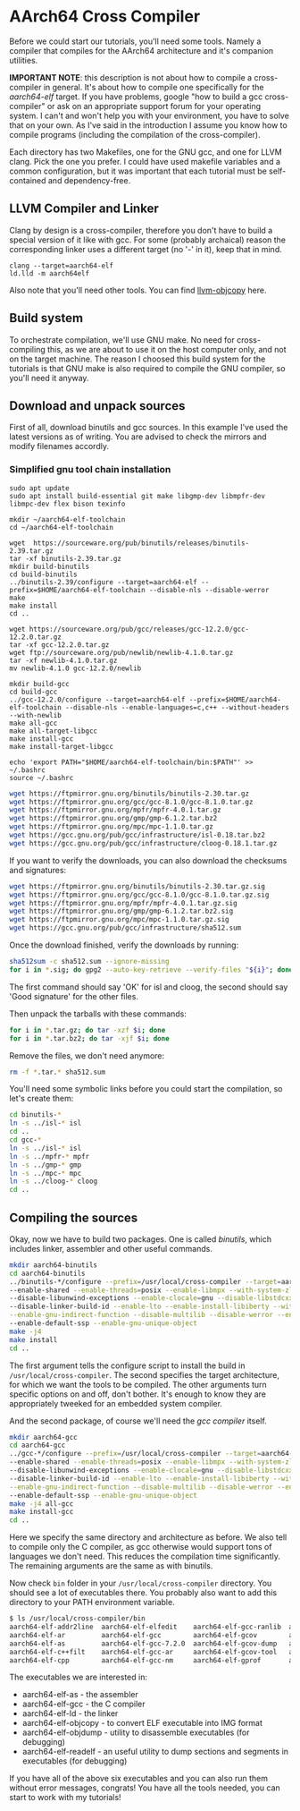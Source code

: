AArch64 Cross Compiler
======================

Before we could start our tutorials, you'll need some tools. Namely a compiler that compiles for the AArch64
architecture and it's companion utilities.

**IMPORTANT NOTE**: this description is not about how to compile a cross-compiler in general. It's about how to
compile one specifically for the *aarch64-elf* target. If you have problems, google "how to build a gcc cross-compiler"
or ask on an appropriate support forum for your operating system. I can't and won't help you with your environment,
you have to solve that on your own. As I've said in the introduction I assume you know how to compile programs
(including the compilation of the cross-compiler).

Each directory has two Makefiles, one for the GNU gcc, and one for LLVM clang. Pick the one you prefer. I could have used makefile
variables and a common configuration, but it was important that each tutorial must be self-contained and dependency-free.

LLVM Compiler and Linker
------------------------

Clang by design is a cross-compiler, therefore you don't have to build a special version of it like with gcc. For
some (probably archaical) reason the corresponding linker uses a different target (no '-' in it), keep that in mind.

```
clang --target=aarch64-elf
ld.lld -m aarch64elf
```

Also note that you'll need other tools. You can find [llvm-objcopy](https://github.com/llvm-mirror/llvm/tree/master/tools/llvm-objcopy) here.

Build system
------------

To orchestrate compilation, we'll use GNU make. No need for cross-compiling this, as we are about to use it on the
host computer only, and not on the target machine. The reason I choosed this build system for the tutorials is that
GNU make is also required to compile the GNU compiler, so you'll need it anyway.

Download and unpack sources
---------------------------

First of all, download binutils and gcc sources. In this example I've used the latest versions as of writing.
You are advised to check the mirrors and modify filenames accordly.

### Simplified gnu tool chain installation
```
sudo apt update
sudo apt install build-essential git make libgmp-dev libmpfr-dev libmpc-dev flex bison texinfo

mkdir ~/aarch64-elf-toolchain
cd ~/aarch64-elf-toolchain

wget  https://sourceware.org/pub/binutils/releases/binutils-2.39.tar.gz
tar -xf binutils-2.39.tar.gz
mkdir build-binutils
cd build-binutils
../binutils-2.39/configure --target=aarch64-elf --prefix=$HOME/aarch64-elf-toolchain --disable-nls --disable-werror
make
make install
cd ..

wget https://sourceware.org/pub/gcc/releases/gcc-12.2.0/gcc-12.2.0.tar.gz
tar -xf gcc-12.2.0.tar.gz
wget ftp://sourceware.org/pub/newlib/newlib-4.1.0.tar.gz
tar -xf newlib-4.1.0.tar.gz
mv newlib-4.1.0 gcc-12.2.0/newlib

mkdir build-gcc
cd build-gcc
../gcc-12.2.0/configure --target=aarch64-elf --prefix=$HOME/aarch64-elf-toolchain --disable-nls --enable-languages=c,c++ --without-headers --with-newlib
make all-gcc
make all-target-libgcc
make install-gcc
make install-target-libgcc

echo 'export PATH="$HOME/aarch64-elf-toolchain/bin:$PATH"' >> ~/.bashrc
source ~/.bashrc
```



```sh
wget https://ftpmirror.gnu.org/binutils/binutils-2.30.tar.gz
wget https://ftpmirror.gnu.org/gcc/gcc-8.1.0/gcc-8.1.0.tar.gz
wget https://ftpmirror.gnu.org/mpfr/mpfr-4.0.1.tar.gz
wget https://ftpmirror.gnu.org/gmp/gmp-6.1.2.tar.bz2
wget https://ftpmirror.gnu.org/mpc/mpc-1.1.0.tar.gz
wget https://gcc.gnu.org/pub/gcc/infrastructure/isl-0.18.tar.bz2
wget https://gcc.gnu.org/pub/gcc/infrastructure/cloog-0.18.1.tar.gz
```

If you want to verify the downloads, you can also download the checksums and signatures:

```sh
wget https://ftpmirror.gnu.org/binutils/binutils-2.30.tar.gz.sig
wget https://ftpmirror.gnu.org/gcc/gcc-8.1.0/gcc-8.1.0.tar.gz.sig
wget https://ftpmirror.gnu.org/mpfr/mpfr-4.0.1.tar.gz.sig
wget https://ftpmirror.gnu.org/gmp/gmp-6.1.2.tar.bz2.sig
wget https://ftpmirror.gnu.org/mpc/mpc-1.1.0.tar.gz.sig
wget https://gcc.gnu.org/pub/gcc/infrastructure/sha512.sum
```

Once the download finished, verify the downloads by running:

```sh
sha512sum -c sha512.sum --ignore-missing
for i in *.sig; do gpg2 --auto-key-retrieve --verify-files "${i}"; done
```

The first command should say 'OK' for isl and cloog, the second should say 'Good signature' for the
other files.

Then unpack the tarballs with these commands:

```sh
for i in *.tar.gz; do tar -xzf $i; done
for i in *.tar.bz2; do tar -xjf $i; done
```

Remove the files, we don't need anymore:

```sh
rm -f *.tar.* sha512.sum
```

You'll need some symbolic links before you could start the compilation, so let's create them:

```sh
cd binutils-*
ln -s ../isl-* isl
cd ..
cd gcc-*
ln -s ../isl-* isl
ln -s ../mpfr-* mpfr
ln -s ../gmp-* gmp
ln -s ../mpc-* mpc
ln -s ../cloog-* cloog
cd ..
```

Compiling the sources
---------------------

Okay, now we have to build two packages. One is called *binutils*, which includes linker, assembler and other
useful commands.

```sh
mkdir aarch64-binutils
cd aarch64-binutils
../binutils-*/configure --prefix=/usr/local/cross-compiler --target=aarch64-elf \
--enable-shared --enable-threads=posix --enable-libmpx --with-system-zlib --with-isl --enable-__cxa_atexit \
--disable-libunwind-exceptions --enable-clocale=gnu --disable-libstdcxx-pch --disable-libssp --enable-plugin \
--disable-linker-build-id --enable-lto --enable-install-libiberty --with-linker-hash-style=gnu --with-gnu-ld\
--enable-gnu-indirect-function --disable-multilib --disable-werror --enable-checking=release --enable-default-pie \
--enable-default-ssp --enable-gnu-unique-object
make -j4
make install
cd ..
```

The first argument tells the configure script to install the build in `/usr/local/cross-compiler`. The second
specifies the target architecture, for which we want the tools to be compiled. The other arguments turn specific
options on and off, don't bother. It's enough to know they are appropriately tweeked for an embedded system compiler.

And the second package, of course we'll need the *gcc compiler* itself.

```sh
mkdir aarch64-gcc
cd aarch64-gcc
../gcc-*/configure --prefix=/usr/local/cross-compiler --target=aarch64-elf --enable-languages=c \
--enable-shared --enable-threads=posix --enable-libmpx --with-system-zlib --with-isl --enable-__cxa_atexit \
--disable-libunwind-exceptions --enable-clocale=gnu --disable-libstdcxx-pch --disable-libssp --enable-plugin \
--disable-linker-build-id --enable-lto --enable-install-libiberty --with-linker-hash-style=gnu --with-gnu-ld\
--enable-gnu-indirect-function --disable-multilib --disable-werror --enable-checking=release --enable-default-pie \
--enable-default-ssp --enable-gnu-unique-object
make -j4 all-gcc
make install-gcc
cd ..
```

Here we specify the same directory and architecture as before. We also tell to compile only the C compiler, as gcc
otherwise would support tons of languages we don't need. This reduces the compilation time significantly. The remaining
arguments are the same as with binutils.

Now check `bin` folder in your `/usr/local/cross-compiler` directory. You should see a lot of executables there. You
probably also want to add this directory to your PATH environment variable.

```sh
$ ls /usr/local/cross-compiler/bin
aarch64-elf-addr2line  aarch64-elf-elfedit    aarch64-elf-gcc-ranlib  aarch64-elf-ld       aarch64-elf-ranlib
aarch64-elf-ar         aarch64-elf-gcc        aarch64-elf-gcov        aarch64-elf-ld.bfd   aarch64-elf-readelf
aarch64-elf-as         aarch64-elf-gcc-7.2.0  aarch64-elf-gcov-dump   aarch64-elf-nm       aarch64-elf-size
aarch64-elf-c++filt    aarch64-elf-gcc-ar     aarch64-elf-gcov-tool   aarch64-elf-objcopy  aarch64-elf-strings
aarch64-elf-cpp        aarch64-elf-gcc-nm     aarch64-elf-gprof       aarch64-elf-objdump  aarch64-elf-strip
```

The executables we are interested in:
 - aarch64-elf-as - the assembler
 - aarch64-elf-gcc - the C compiler
 - aarch64-elf-ld - the linker
 - aarch64-elf-objcopy - to convert ELF executable into IMG format
 - aarch64-elf-objdump - utility to disassemble executables (for debugging)
 - aarch64-elf-readelf - an useful utility to dump sections and segments in executables (for debugging)

If you have all of the above six executables and you can also run them without error messages, congrats!
You have all the tools needed, you can start to work with my tutorials!
